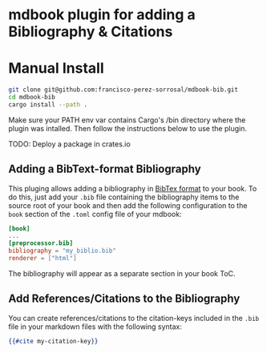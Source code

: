 # mdbook plugin for adding a Bibliography & Citations
                                               
# Manual Install

```sh
git clone git@github.com:francisco-perez-sorrosal/mdbook-bib.git
cd mdbook-bib
cargo install --path .
```

Make sure your PATH env var contains Cargo's /bin directory where the plugin was intalled.
Then follow the instructions below to use the plugin.

TODO: Deploy a package in crates.io

## Adding a BibText-format Bibliography

This pluging allows adding a bibliography in [BibTex format](http://www.bibtex.org/Format/) to your
book. To do this, just add your `.bib` file containing the bibliography items to the
source root of your book and then add the following configuration to the `book`
section of the `.toml` config file of your mdbook:

```toml
[book]
...
[preprocessor.bib]
bibliography = "my_biblio.bib"
renderer = ["html"]
```

The bibliography will appear as a separate section in your book ToC. 

## Add References/Citations to the Bibliography

You can create references/citations to the citation-keys included in the `.bib` file in your markdown files
with the following syntax:

```hbs
{{#cite my-citation-key}}
